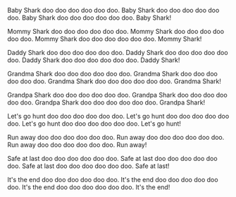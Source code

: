 Baby Shark doo doo doo doo doo doo.
Baby Shark doo doo doo doo doo doo.
Baby Shark doo doo doo doo doo doo.
Baby Shark!

Mommy Shark doo doo doo doo doo doo.
Mommy Shark doo doo doo doo doo doo.
Mommy Shark doo doo doo doo doo doo.
Mommy Shark!

Daddy Shark doo doo doo doo doo doo.
Daddy Shark doo doo doo doo doo doo.
Daddy Shark doo doo doo doo doo doo.
Daddy Shark!

Grandma Shark doo doo doo doo doo doo.
Grandma Shark doo doo doo doo doo doo.
Grandma Shark doo doo doo doo doo doo.
Grandma Shark!

Grandpa Shark doo doo doo doo doo doo.
Grandpa Shark doo doo doo doo doo doo.
Grandpa Shark doo doo doo doo doo doo.
Grandpa Shark!

Let's go hunt doo doo doo doo doo doo.
Let's go hunt doo doo doo doo doo doo.
Let's go hunt doo doo doo doo doo doo.
Let's go hunt!

Run away doo doo doo doo doo doo.
Run away doo doo doo doo doo doo.
Run away doo doo doo doo doo doo.
Run away!

Safe at last doo doo doo doo doo doo.
Safe at last doo doo doo doo doo doo.
Safe at last doo doo doo doo doo doo.
Safe at last!

It's the end doo doo doo doo doo doo.
It's the end doo doo doo doo doo doo.
It's the end doo doo doo doo doo doo.
It's the end!
